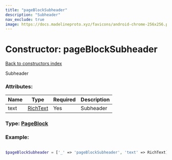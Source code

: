 ```yaml
---
title: "pageBlockSubheader"
description: "Subheader"
nav_exclude: true
image: https://docs.madelineproto.xyz/favicons/android-chrome-256x256.png
---
```

# Constructor: pageBlockSubheader  
[Back to constructors index](/API_docs/constructors/index.html)



Subheader

### Attributes:

| Name     |    Type       | Required | Description |
|----------|---------------|----------|-------------|
|text|[RichText](/API_docs/types/RichText.html) | Yes|Subheader|



### Type: [PageBlock](/API_docs/types/PageBlock.html)


### Example:

```php

$pageBlockSubheader = ['_' => 'pageBlockSubheader', 'text' => RichText];
```  
